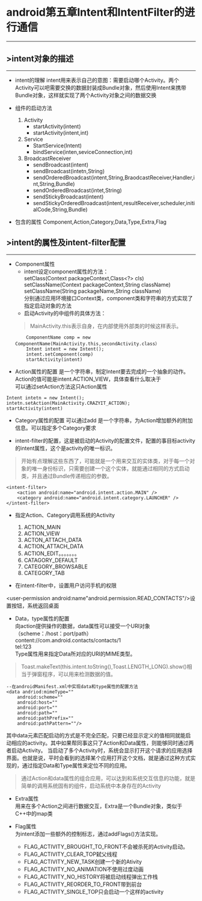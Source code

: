 # android第五章Intent和IntentFilter的进行通信

-----

## &gt;intent对象的描述

----

* intent的理解
	intent用来表示自己的意图：需要启动哪个Activity。两个Activity可以吧需要交换的数据封装成Bundle对象，然后使用Intent来携带Bundle对象，这样就实现了两个Activity对象之间的数据交换

* 组件的启动方法
	1. Activity  
		* startActivity(intent)  
		* startActivity(intent,int)
	2. Service  
		* StartService(Intent)
		* bindService(inten,seviceConnection,int)
	3. BroadcastReceiver
		* sendBroadcast(intent)
		* sendBroadcast(intetn,String)
		* sendOrderedBroadcast(intent,String,BraodcastReceiver,Handler,int,String,Bundle)
		* sendOrderedBroadcast(intet,String)
		* sendStickyBroadcast(intent)
		* sendStickyOrderedBroadcast(intent,resultReceiver,scheduler,initialCode,String,Bundle)
* 包含的属性
	Component,Action,Category,Data,Type,Extra,Flag

## &gt;intent的属性及intent-filter配置

----

* Component属性
	* intent设定component属性的方法：  
	setClass(Context packageContext,Class<?> cls)  
	setClassName(Context packageContext,String className)  
	setClassName(String packageName,String className)  
	分别通过应用环境接口Context类，component类和字符串的方式实现了指定启动对象的方法
	* 启动Activity的中组件的具体方法：
	> MainActivity.this表示自身，在内部使用外部类的时候这样表示。
	```
		ComponentName comp = new ComponentName(MainActivity.this,secondActivity.class）  
		Intent intent = new Intent();  
		intent.setComponent(comp)  
		startActivity(intent)  
	```
* Action属性的配置
	是一个字符串，制定Intent要去完成的一个抽象的动作。Action的值可能是intent.ACTION_VIEW，具体查看什么取决于<intent-filter/>  
	可以通过setAction方法这只Action属性
```
Intent intetn = new Intent();
intetn.setAction(MainActivity.CRAZYIT_ACTION);
startActivity(intent)
```


* Category属性的配置
	可以通过add 
	是一个字符串，为Action增加额外的附加信息。可以指定多个Category要求

* intent-filter的配置，这是被启动的Activity的配置文件，配置的事目标activity的intent属性，这个是activity的唯一标识。
> 开始有点理解这些东西了，可能就是一个用来交互的实体类，对于每一个对象的唯一身份标识，只需要创建一个这个实体，就能通过相同的方式启动类，并且通过Bundle传递相应的参数。

```
<intent-filter>
	<action android:name="android.intent.action.MAIN" />
	<category android:name="android.intent.category.LAUNCHER" />
</intent-filter>
```
* 指定Action、Category调用系统的Activity
	1. ACTION_MAIN
	2. ACTION_VIEW
	3. ACTON_ATTACH_DATA
	4. ACTION_ATTACH_DATA
	5. ACTION_EDIT。。。。。。。
	6. CATAGORY_DEFAULT
	7. CATEGORY_BROWSABLE
	8. CATEGORY_TAB

* 在intent-filter中，设置用户访问手机的权限

<user-permission android:name"android.permission.READ_CONTACTS"/>设置按钮，系统返回桌面

* Data，type属性的配置  
	向action提供操作的数据，data属性可以接受一个URI对象（scheme：/host：port/path）  
	content://com.android.contacts/contacts/1  
	tel:123  
	Type属性用来指定Data所对应的URI的MIME类型。
> Toast.makeText(this.intent.toString(),Toast.LENGTH_LONG).show()相当于弹窗程序，可以用来检测数据的值。  

	--在androidManifest.xml中实现data和type属性的配置方法
	<data andriod:mimeType=""
		android:scheme=""
		android:host=""
		android:port=""
		android:path=""
		android:pathPrefix=""
		android:pathPattern=""/>

其中data元素匹配启动的方式是不完全匹配，只要已经显示定义的值相同就能启动相应的activity。其中如果帮同事这只了Action和Data属性，则能够同时通过两者启动Activity。
当启动了多个Activity时，系统会显示打开这个请求的应用选择界面。也就是说，平时会看到的选择某个应用打开这个文档，就是通过这种方式实现的，通过指定Data和Type属性来定位不同的应用。

> 通过Action和data属性的组合应用，可以达到和系统交互信息的功能，就是简单的调用系统固有的组件，启动系统中本身存在的Activity

* Extra属性  
	用来在多个Action之间进行数据交互，Extra是一个Bundle对象，类似于C++中的map类  

* Flag属性  
	为intent添加一些额外的控制标志，通过addFlags()方法实现。
	* FLAG_ACTIVITY_BROUGHT_TO_FRONT不会被杀死的Activity启动。  
	* FLAG_ACTIVITY_CLEAR_TOP弑父线程
	* FLAG_ACTIVITY_NEW_TASK创建一个新的Ativity
	* FLAG_ACTIVITY_NO_ANIMATION不使用过度动画
	* FLAG_ACTIVITY_NO_HISTORY将被启动线程弹出工作栈
	* FLAG_ACTIVITY_REORDER_TO_FRONT带到前台
	* FLAG_ACTIVITY_SINGLE_TOP只会启动一个这样的activity



